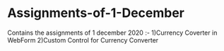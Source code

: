 # Assignments-of-1-December
Contains the assignments of 1 december 2020 :-
1)Currency Coverter in WebForm
2)Custom Control for Currency Converter
